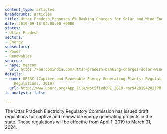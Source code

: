 ```yaml
---
content_type: articles
breadcrumbs: articles
title: Uttar Pradesh Proposes 6% Banking Charges for Solar and Wind Energy
date: 2019-09-18 04:00:00 +0000
states:
- Uttar Pradesh
sectors:
- Energy
subsectors:
- Power
- Renewables
sources:
- name: Mercom
  url: https://mercomindia.com/uttar-pradesh-banking-charges-solar-wind/
details:
- name: UPERC (Captive and Renewable Energy Generating Plants) Regulations, 2019(CRE
    Regulations, 2019)
  url: http://www.uperc.org/App_File/NotifiedCRE_2019-rar94201942021PM.rar
is_analysis: false

---
```

The Uttar Pradesh Electricity Regulatory Commission has issued draft regulations for captive and renewable energy generating projects in the state. These regulations will be effective from April 1, 2019 to March 31, 2024.